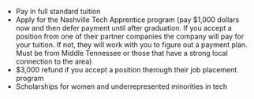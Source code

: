   * Pay in full standard tuition
  * Apply for the Nashville Tech Apprentice program (pay $1,000 dollars now and then defer payment until after graduation. If you accept a position from one of their partner companies the company will pay for your tuition. If not, they will work with you to figure out a payment plan. Must be from Middle Tennessee or those that have a strong local connection to the area)
  * $3,000 refund if you accept a position therough their job placement program
  * Scholarships for women and underrepresented minorities in tech

